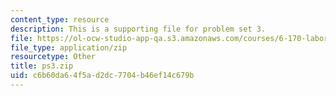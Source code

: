 ```yaml
---
content_type: resource
description: This is a supporting file for problem set 3.
file: https://ol-ocw-studio-app-qa.s3.amazonaws.com/courses/6-170-laboratory-in-software-engineering-fall-2005/c6b60da64f5ad2dc7704b46ef14c679b_ps3.zip
file_type: application/zip
resourcetype: Other
title: ps3.zip
uid: c6b60da6-4f5a-d2dc-7704-b46ef14c679b
---
```

